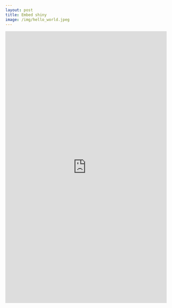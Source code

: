 ```yaml
---
layout: post
title: Embed shiny
image: /img/hello_world.jpeg
---
```


<html>
<head><title>Shiny App Iframe</title></head>
<body>
<iframe id="example1" src="https://jkkishore85.shinyapps.io/PDA_1_0/" style="border: none; width: 100%; height: 850px" frameborder="0"></iframe>
</body>
</html>